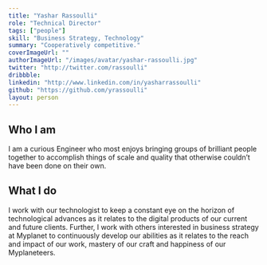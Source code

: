 ```yaml
---
title: "Yashar Rassoulli"
role: "Technical Director"
tags: ["people"]
skill: "Business Strategy, Technology"
summary: "Cooperatively competitive."
coverImageUrl: ""
authorImageUrl: "/images/avatar/yashar-rassoulli.jpg"
twitter: "http://twitter.com/rassoulli"
dribbble: 
linkedin: "http://www.linkedin.com/in/yasharrassoulli"
github: "https://github.com/yrassoulli"
layout: person
---
```


## Who I am

I am a curious Engineer who most enjoys bringing groups of brilliant people together to accomplish things of scale and quality that otherwise couldn’t have been done on their own.

## What I do

I work with our technologist to keep a constant eye on the horizon of technological advances as it relates to the digital products of our current and future clients. Further, I work with others interested in business strategy at Myplanet to continuously develop our abilities as it relates to the reach and impact of our work, mastery of our craft and happiness of our Myplaneteers.
